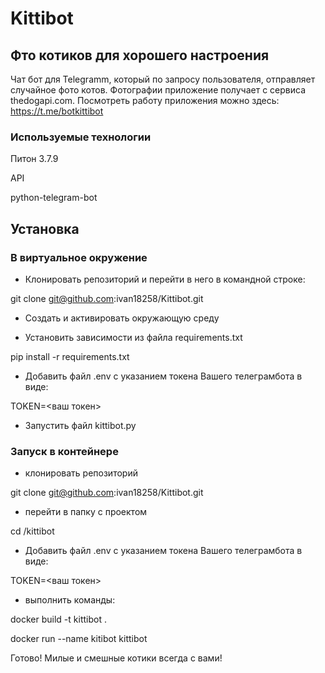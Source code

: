 # Kittibot

## Фто котиков для хорошего настроения

Чат бот для Telegramm, который по запросу пользователя, отправляет случайное фото котов.
Фотографии приложение получает с сервиса thedogapi.com.
Посмотреть работу приложения можно здесь: https://t.me/botkittibot

### Используемые технологии
Питон 3.7.9

API

python-telegram-bot
## Установка

### В виртуальное окружение

- Клонировать репозиторий и перейти в него в командной строке:

git clone git@github.com:ivan18258/Kittibot.git

- Cоздать и активировать окружающую среду

- Установить зависимости из файла requirements.txt

pip install -r requirements.txt

- Добавить файл .env c указанием токена Вашего телеграмбота в виде:

TOKEN=<ваш токен>

- Запустить файл kittibot.py

### Запуск в контейнере

- клонировать репозиторий 

git clone git@github.com:ivan18258/Kittibot.git

- перейти в папку с проектом

cd /kittibot

- Добавить файл .env c указанием токена Вашего телеграмбота в виде:

TOKEN=<ваш токен>

- выполнить команды:

docker build -t kittibot .

docker run --name kitibot kittibot

Готово! Милые и смешные котики всегда с вами! 